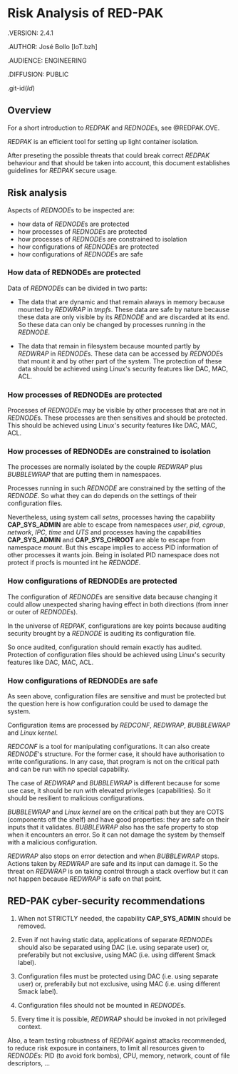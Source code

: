 # Risk Analysis of RED-PAK

.VERSION: 2.4.1

.AUTHOR: José Bollo [IoT.bzh]

.AUDIENCE: ENGINEERING

.DIFFUSION: PUBLIC

.git-id($Id$)

## Overview

For a short introduction to *REDPAK* and *REDNODE*s, see @REDPAK.OVE.

*REDPAK* is an efficient tool for setting up light container
isolation.

After preseting the possible threats that could break
correct *REDPAK* behaviour and that should be taken into
account, this document establishes guidelines for *REDPAK*
secure usage.

## Risk analysis

Aspects of *REDNODE*s to be inspected are:

- how data of *REDNODE*s are protected
- how processes of *REDNODE*s are protected
- how processes of *REDNODE*s are constrained to isolation
- how configurations of *REDNODE*s are protected
- how configurations of *REDNODE*s are safe

### How data of REDNODEs are protected

Data of *REDNODE*s can be divided in two parts:

- The data that are dynamic and that remain always
  in memory because mounted by *REDWRAP* in *tmpfs*.
  These data are safe by nature because these data are
  only visible by its *REDNODE* and are discarded
  at its end. So these data can only be changed by
  processes running in the *REDNODE*.

- The data that remain in filesystem because mounted partly
  by *REDWRAP* in *REDNODE*s. These data can be accessed by
  *REDNODE*s that mount it and by other part of the system.
  The protection of these data should be achieved using
  Linux's security features like DAC, MAC, ACL.

### How processes of REDNODEs are protected

Processes of *REDNODE*s may be visible by other processes
that are not in *REDNODE*s. These processes are then
sensitives and should be protected. This should be achieved
using Linux's security features like DAC, MAC, ACL.

### How processes of REDNODEs are constrained to isolation

The processes are normally isolated by the couple *REDWRAP*
plus *BUBBLEWRAP* that are putting them in namespaces.

Processes running in such *REDNODE* are constrained by the
setting of the *REDNODE*. So what they can do depends on
the settings of their configuration files.

Nevertheless, using system call *setns*, processes having
the capability **CAP_SYS_ADMIN** are able to escape from
namespaces *user*, *pid*, *cgroup*, *network*, *IPC*, *time* and *UTS*
and processes having the capabilities **CAP_SYS_ADMIN**
and **CAP_SYS_CHROOT** are able to escape from namespace *mount*.
But this escape implies to access PID information of other processes
it wants join. Being in isolated PID namespace does not protect
if procfs is mounted int he *REDNODE*.

### How configurations of REDNODEs are protected

The configuration of *REDNODE*s are sensitive data because
changing it could allow unexpected sharing having effect
in both directions (from inner or outer of *REDNODE*s).

In the universe of *REDPAK*, configurations are key points
because auditing security brought by a *REDNODE* is auditing
its configuration file.

So once audited, configuration should remain exactly has
audited. Protection of configuration files should be achieved
using Linux's security features like DAC, MAC, ACL.

### How configurations of REDNODEs are safe

As seen above, configuration files are sensitive and must be
protected but the question here is how configuration
could be used to damage the system.

Configuration items are processed by *REDCONF*, *REDWRAP*,
*BUBBLEWRAP* and *Linux kernel*.

*REDCONF* is a tool for manipulating configurations. It can
also create *REDNODE*'s structure. For the former case, it should
have authorisation to write configurations. In any case, that
program is not on the critical path and can be run with no
special capability.

The case of  *REDWRAP* and *BUBBLEWRAP* is different because
for some use case, it should be run with elevated privileges
(capabilities). So it should be resilient to malicious
configurations.

*BUBBLEWRAP* and *Linux kernel* are on the critical path but
they are COTS (components off the shelf) and have good
properties: they are safe on their inputs that it validates.
*BUBBLEWRAP* also has the safe property to stop when it encounters
an error. So it can not damage the system by themself with a
malicious configuration.

*REDWRAP* also stops on error detection and when *BUBBLEWRAP*
stops. Actions taken by *REDWRAP* are safe and its input can
damage it. So the threat on *REDWRAP* is on taking control
through a stack overflow but it can not happen because *REDWRAP*
is safe on that point.

## RED-PAK cyber-security recommendations

1. When not STRICTLY needed, the capability **CAP_SYS_ADMIN**
   should be removed.

2. Even if not having static data, applications of separate
   *REDNODE*s should also be separated using DAC (i.e. using
   separate user) or, preferabily but not exclusive, using
   MAC (i.e. using different Smack label).

3. Configuration files must be protected using DAC (i.e. using
   separate user) or, preferabily but not exclusive, using
   MAC (i.e. using different Smack label).

4. Configuration files should not be mounted in *REDNODE*s.

5. Every time it is possible, *REDWRAP* should be invoked
   in not privileged context.

Also, a team testing robustness of *REDPAK* against attacks
recommended, to reduce risk exposure in containers, to limit
all resources given to *REDNODE*s: PID (to avoid fork bombs),
CPU, memory, network, count of file descriptors, ...
